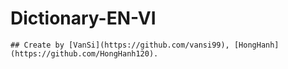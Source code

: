 # Dictionary-EN-VI
```
## Create by [VanSi](https://github.com/vansi99), [HongHanh](https://github.com/HongHanh120).
